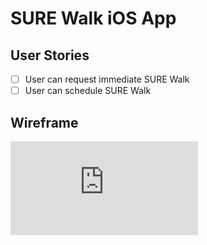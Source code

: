 # SURE Walk iOS App

## User Stories
- [ ] User can request immediate SURE Walk
- [ ] User can schedule SURE Walk

## Wireframe
![alt tag](https://raw.githubusercontent.com/codepath-surewalk/SUREWalk/master/Wireframe.pdf)
